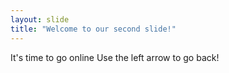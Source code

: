 ```yaml
---
layout: slide
title: "Welcome to our second slide!"
---
```

It's time to go online
Use the left arrow to go back!
